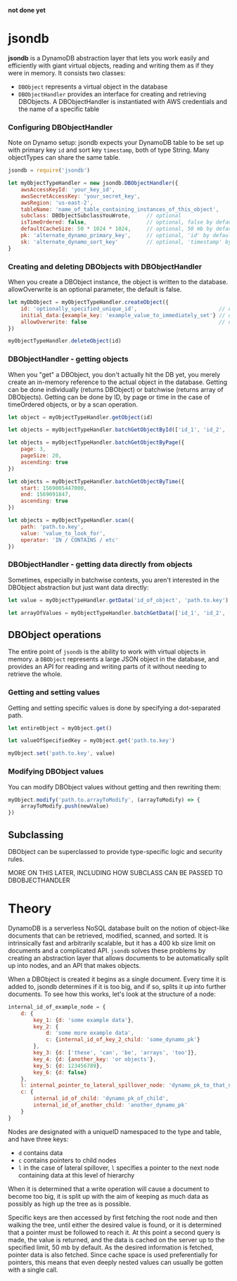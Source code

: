**not done yet**

# jsondb
**jsondb** is a DynamoDB abstraction layer that lets you work easily and efficiently with giant virtual objects, reading and writing them as if they were in memory. It consists two classes:
- `DBObject` represents a virtual object in the database
- `DBObjectHandler` provides an interface for creating and retrieving DBObjects. A DBObjectHandler is instantiated with AWS credentials and the name of a specific table


### Configuring DBObjectHandler
Note on Dynamo setup: jsondb expects your DynamoDB table to be set up with primary key `id` and sort key `timestamp`, both of type String. Many objectTypes can share the same table.

```javascript
jsondb = require('jsondb')

let myObjectTypeHandler = new jsondb.DBObjectHandler({
    awsAccessKeyId: 'your_key_id',
    awsSecretAccessKey: 'your_secret_key',
    awsRegion: 'us-east-2',
    tableName: 'name_of_table_containing_instances_of_this_object',
    subclass: DBObjectSubclassYouWrote,     // optional
    isTimeOrdered: false,                   // optional, false by default
    defaultCacheSize: 50 * 1024 * 1024,     // optional, 50 mb by default
    pk: 'alternate_dynamo_primary_key',     // optional, 'id' by default
    sk: 'alternate_dynamo_sort_key'         // optional, 'timestamp' by default
}
```
    

### Creating and deleting DBObjects with DBObjectHandler
When you create a DBObject instance, the object is written to the database. allowOverwrite is an optional parameter, the default is false.

```javascript
let myDbObject = myObjectTypeHandler.createObject({
    id: 'optionally_specified_unique_id',                          // optional, automatically generated by default
    initial_data:{example_key: 'example_value_to_immediately_set'} // optional
    allowOverwrite: false                                          // optional, false by default
})

myObjectTypeHandler.deleteObject(id)
```


### DBObjectHandler - getting objects
When you "get" a DBObject, you don't actually hit the DB yet, you merely create an in-memory reference to the actual object in the database. Getting can be done individually (returns DBObject) or batchwise (returns array of DBObjects).
Getting can be done by ID, by page or time in the case of timeOrdered objects, or by a scan operation.

```javascript
let object = myObjectTypeHandler.getObject(id)

let objects = myObjectTypeHandler.batchGetObjectById(['id_1', 'id_2', 'id_3'])

let objects = myObjectTypeHandler.batchGetObjectByPage({
    page: 3, 
    pageSize: 20, 
    ascending: true
})

let objects = myObjectTypeHandler.batchGetObjectByTime({
    start: 1569005447000, 
    end: 1569091847, 
    ascending: true
})

let objects = myObjectTypeHandler.scan({
    path: 'path.to.key', 
    value: 'value_to_look_for', 
    operator: 'IN / CONTAINS / etc'
})
```
    

### DBObjectHandler - getting data directly from objects
Sometimes, especially in batchwise contexts, you aren't interested in the DBObject abstraction but just want data directly:

```javascript
let value = myObjectTypeHandler.getData('id_of_object', 'path.to.key')

let arrayOfValues = myObjectTypeHandler.batchGetData(['id_1', 'id_2', 'id_3'], 'path.to.key')
```


## DBObject operations
The entire point of `jsondb` is the ability to work with virtual objects in memory. a `DBObject` represents a large JSON object in the database, and provides an API for reading and writing parts of it without needing to retrieve the whole. 


### Getting and setting values
Getting and setting specific values is done by specifying a dot-separated path.
```javascript
let entireObject = myObject.get()

let valueOfSpecifiedKey = myObject.get('path.to.key')

myObject.set('path.to.key', value)
```


### Modifying DBObject values
You can modify DBObject values without getting and then rewriting them:
```javascript
myObject.modify('path.to.arrayToModify', (arrayToModify) => {
    arrayToModify.push(newValue)
})
```

## Subclassing
DBObject can be superclassed to provide type-specific logic and security rules. 

MORE ON THIS LATER, INCLUDING HOW SUBCLASS CAN BE PASSED TO DBOBJECTHANDLER




# Theory
DynamoDB is a serverless NoSQL database built on the notion of object-like documents that can be retrieved, modified, scanned, and sorted. It is intrinsically fast and arbitrarily scalable, but it has a 400 kb size limit on documents and a complicated API. `jsondb` solves these problems by creating an abstraction layer that allows documents to be automatically split up into nodes, and an API that makes objects.

When a DBObject is created it begins as a single document. Every time it is added to, jsondb determines if it is too big, and if so, splits it up into further documents. To see how this works, let's look at the structure of a node:

```javascript
internal_id_of_example_node = {
    d: {
        key_1: {d: 'some example data'},
        key_2: {
            d: 'some more example data',
            c: {internal_id_of_key_2_child: 'some_dynamo_pk'}
        },
        key_3: {d: ['these', 'can', 'be', 'arrays', 'too']},
        key_4: {d: {another_key: 'or objects'},
        key_5: {d: 123456789},
        key_6: {d: false}
    },
    l: internal_pointer_to_lateral_spillover_node: 'dynamo_pk_to_that_node',
    c: {
        internal_id_of_child: 'dynamo_pk_of_child',
        internal_id_of_another_child: 'another_dynamo_pk'
    }
}
```

Nodes are designated with a uniqueID namespaced to the type and table, and have three keys:
- `d` contains data
- `c` contains pointers to child nodes
- `l` in the case of lateral spillover, `l` specifies a pointer to the next node containing data at this level of hierarchy

When it is determined that a write operation will cause a document to become too big, it is split up with the aim of keeping as much data as possibly as high up the tree as is possible. 

Specific keys are then accessed by first fetching the root node and then walking the tree, until either the desired value is found, or it is determined that a pointer must be followed to reach it. At this point a second query is made, the value is returned, and the data is cached on the server up to the specified limit, 50 mb by default. As the desired information is fetched, pointer data is also fetched. Since cache space is used preferentially for pointers, this means that even deeply nested values can usually be gotten with a single call.